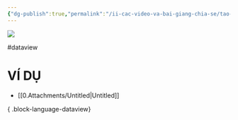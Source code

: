 ```yaml
---
{"dg-publish":true,"permalink":"/ii-cac-video-va-bai-giang-chia-se/tao-mot-list-ma-ten-co-chua-mot-tu-hoac-cum-tu-trong-tieu-de/","dgPassFrontmatter":true,"noteIcon":"1","created":"","updated":""}
---
```


![](https://i.imgur.com/iTch8GQ.png)

#dataview 
# VÍ DỤ

- [[0.Attachments/Untitled\|Untitled]]

{ .block-language-dataview}